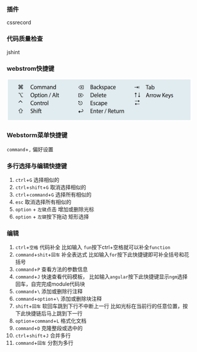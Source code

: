 ### 插件
cssrecord

### 代码质量检查
jshint

### webstrom快捷键

![mac keys](/images/MacKeys.png?raw=true)

### Webstorm菜单快捷键
`command`+`,` 偏好设置

### 多行选择与编辑快捷键

1. `ctrl`+`G` 选择相似的 
2. `ctrl`+`shift`+`G` 取消选择相似的 
3. `ctrl`+`command`+`G` 选择所有相似的 
4. `esc` 取消选择所有相似的 
5. `option` + `左键`点击 增加或删除光标 
6. `option` + `左键`按下拖动 矩形选择 

### 编辑
1.  `ctrl`+`空格` 代码补全 比如输入 `fun`按下ctrl+空格就可以补全`function`
2.  `command`+`shit`+`回车` 补全表达式 比如输入`for`按下此快捷键即可补全括号和花括号
3.  `command`+`P` 查看方法的参数信息
4.  `command`+`J` 快速查看代码模板， 比如输入`angular`按下此快捷键显示`ngm`选择回车，自完完成module代码块
5.  `command`+`\` 添加或删除行注释
6.  `command`+`option`+`\` 添加或删除块注释
7.  `shift`+`回车` 软回车跳到下行不中断上一行  比如光标在当前行的任意位置，按下此快捷链后马上跳到下一行
8.  `option`+`command`+`L` 格式化文档
9.  `command`+`D` 克隆整段或选中的
10. `ctrl`+`shift`+`J` 合并多行
11. `command`+`回车` 分割为多行

